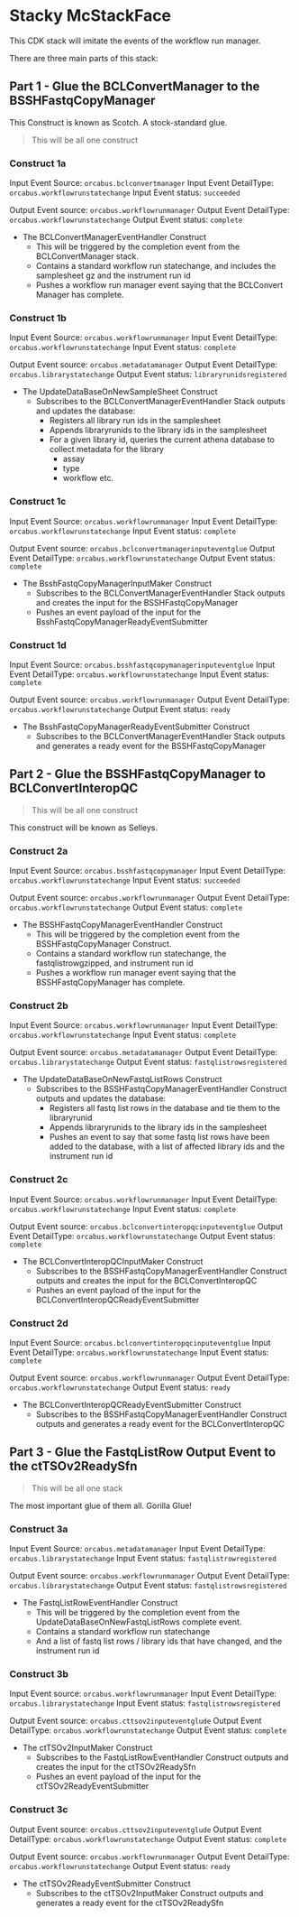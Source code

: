 # Stacky McStackFace

This CDK stack will imitate the events of the workflow run manager.  

There are three main parts of this stack: 

## Part 1 - Glue the BCLConvertManager to the BSSHFastqCopyManager

This Construct is known as Scotch. A stock-standard glue.  

> This will be all one construct

### Construct 1a

Input Event Source: `orcabus.bclconvertmanager`
Input Event DetailType: `orcabus.workflowrunstatechange`
Input Event status: `succeeded`

Output Event source: `orcabus.workflowrunmanager`
Output Event DetailType: `orcabus.workflowrunstatechange`
Output Event status: `complete`

* The BCLConvertManagerEventHandler Construct
  * This will be triggered by the completion event from the BCLConvertManager stack.
  * Contains a standard workflow run statechange, and includes the samplesheet gz and the instrument run id
  * Pushes a workflow run manager event saying that the BCLConvert Manager has complete.

### Construct 1b

Input Event Source: `orcabus.workflowrunmanager`
Input Event DetailType: `orcabus.workflowrunstatechange`
Input Event status: `complete`

Output Event source: `orcabus.metadatamanager`
Output Event DetailType: `orcabus.librarystatechange`
Output Event status: `libraryrunidsregistered`

* The UpdateDataBaseOnNewSampleSheet Construct
  * Subscribes to the BCLConvertManagerEventHandler Stack outputs and updates the database:
    * Registers all library run ids in the samplesheet
    * Appends libraryrunids to the library ids in the samplesheet
    * For a given library id, queries the current athena database to collect metadata for the library
      * assay
      * type
      * workflow etc.

### Construct 1c

Input Event Source: `orcabus.workflowrunmanager`
Input Event DetailType: `orcabus.workflowrunstatechange`
Input Event status: `complete`

Output Event source: `orcabus.bclconvertmanagerinputeventglue`
Output Event DetailType: `orcabus.workflowrunstatechange`
Output Event status: `complete`

* The BsshFastqCopyManagerInputMaker Construct
  * Subscribes to the BCLConvertManagerEventHandler Stack outputs and creates the input for the BSSHFastqCopyManager
  * Pushes an event payload of the input for the BsshFastqCopyManagerReadyEventSubmitter

### Construct 1d

Input Event Source: `orcabus.bsshfastqcopymanagerinputeventglue`
Input Event DetailType: `orcabus.workflowrunstatechange`
Input Event status: `complete`

Output Event source: `orcabus.workflowrunmanager`
Output Event DetailType: `orcabus.workflowrunstatechange`
Output Event status: `ready`

* The BsshFastqCopyManagerReadyEventSubmitter Construct
  * Subscribes to the BCLConvertManagerEventHandler Stack outputs and generates a ready event for the BSSHFastqCopyManager


## Part 2 - Glue the BSSHFastqCopyManager to BCLConvertInteropQC

> This will be all one construct

This construct will be known as Selleys. 

### Construct 2a

Input Event Source: `orcabus.bsshfastqcopymanager`
Input Event DetailType: `orcabus.workflowrunstatechange`
Input Event status: `succeeded`

Output Event source: `orcabus.workflowrunmanager`
Output Event DetailType: `orcabus.workflowrunstatechange`
Output Event status: `complete`

* The BSSHFastqCopyManagerEventHandler Construct
  * This will be triggered by the completion event from the BSSHFastqCopyManager Construct.
  * Contains a standard workflow run statechange, the fastqlistrowgzipped, and instrument run id
  * Pushes a workflow run manager event saying that the BSSHFastqCopyManager has complete.

### Construct 2b

Input Event Source: `orcabus.workflowrunmanager`
Input Event DetailType: `orcabus.workflowrunstatechange`
Input Event status: `complete`

Output Event source: `orcabus.metadatamanager`
Output Event DetailType: `orcabus.librarystatechange`
Output Event status: `fastqlistrowsregistered`

* The UpdateDataBaseOnNewFastqListRows Construct
  * Subscribes to the BSSHFastqCopyManagerEventHandler Construct outputs and updates the database:
    * Registers all fastq list rows in the database and tie them to the libraryrunid
    * Appends libraryrunids to the library ids in the samplesheet
    * Pushes an event to say that some fastq list rows have been added to the database, with a list of affected library ids and the instrument run id

### Construct 2c

Input Event Source: `orcabus.workflowrunmanager`
Input Event DetailType: `orcabus.workflowrunstatechange`
Input Event status: `complete`

Output Event source: `orcabus.bclconvertinteropqcinputeventglue`
Output Event DetailType: `orcabus.workflowrunstatechange`
Output Event status: `complete`

* The BCLConvertInteropQCInputMaker Construct
  * Subscribes to the BSSHFastqCopyManagerEventHandler Construct outputs and creates the input for the BCLConvertInteropQC
  * Pushes an event payload of the input for the BCLConvertInteropQCReadyEventSubmitter

### Construct 2d

Input Event Source: `orcabus.bclconvertinteropqcinputeventglue`
Input Event DetailType: `orcabus.workflowrunstatechange`
Input Event status: `complete`

Output Event source: `orcabus.workflowrunmanager`
Output Event DetailType: `orcabus.workflowrunstatechange`
Output Event status: `ready`

* The BCLConvertInteropQCReadyEventSubmitter Construct
  * Subscribes to the BSSHFastqCopyManagerEventHandler Construct outputs and generates a ready event for the BCLConvertInteropQC
    
## Part 3 - Glue the FastqListRow Output Event to the ctTSOv2ReadySfn

> This will be all one stack

The most important glue of them all. Gorilla Glue!

### Construct 3a

Input Event Source: `orcabus.metadatamanager`
Input Event DetailType: `orcabus.librarystatechange`
Input Event status: `fastqlistrowregistered`

Output Event source: `orcabus.workflowrunmanager`
Output Event DetailType: `orcabus.librarystatechange`
Output Event status: `fastqlistrowsregistered`

* The FastqListRowEventHandler Construct
  * This will be triggered by the completion event from the UpdateDataBaseOnNewFastqListRows complete event.
  * Contains a standard workflow run statechange
  * And a list of fastq list rows / library ids that have changed, and the instrument run id

### Construct 3b

Input Event source: `orcabus.workflowrunmanager`
Input Event DetailType: `orcabus.librarystatechange`
Input Event status: `fastqlistrowsregistered`

Output Event source: `orcabus.cttsov2inputeventglude`
Output Event DetailType: `orcabus.workflowrunstatechange`
Output Event status: `complete`

* The ctTSOv2InputMaker Construct
  * Subscribes to the FastqListRowEventHandler Construct outputs and creates the input for the ctTSOv2ReadySfn
  * Pushes an event payload of the input for the ctTSOv2ReadyEventSubmitter

### Construct 3c

Output Event source: `orcabus.cttsov2inputeventglude`
Output Event DetailType: `orcabus.workflowrunstatechange`
Output Event status: `complete`

Output Event source: `orcabus.workflowrunmanager`
Output Event DetailType: `orcabus.workflowrunstatechange`
Output Event status: `ready`

* The ctTSOv2ReadyEventSubmitter Construct
  * Subscribes to the ctTSOv2InputMaker Construct outputs and generates a ready event for the ctTSOv2ReadySfn

